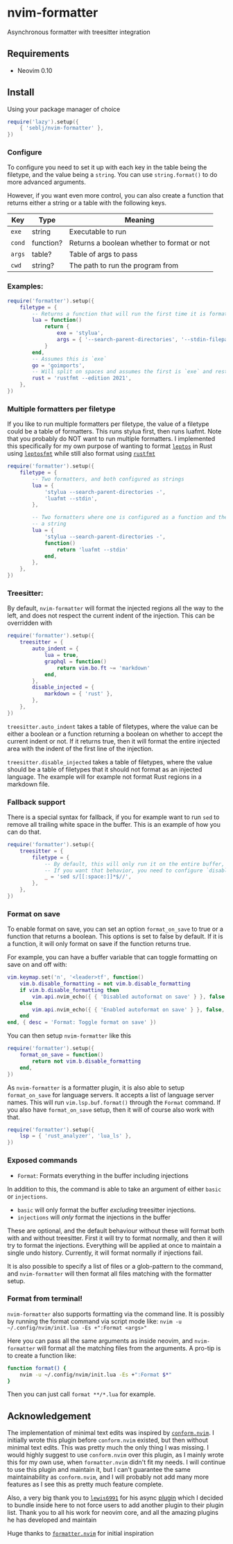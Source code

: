 # nvim-formatter

Asynchronous formatter with treesitter integration

## Requirements

- Neovim 0.10

## Install

Using your package manager of choice

```lua
require('lazy').setup({
    { 'seblj/nvim-formatter' },
})
```

### Configure

To configure you need to set it up with each key in the table being the
filetype, and the value being a `string`. You can use `string.format()` to do
more advanced arguments.

However, if you want even more control, you can also create a function that
returns either a string or a table with the following keys.

| Key    | Type      | Meaning                                    |
| ------ | --------- | ------------------------------------------ |
| `exe`  | string    | Executable to run                          |
| `cond` | function? | Returns a boolean whether to format or not |
| `args` | table?    | Table of args to pass                      |
| `cwd`  | string?   | The path to run the program from           |

### Examples:

```lua
require('formatter').setup({
    filetype = {
        -- Returns a function that will run the first time it is formatting
        lua = function()
            return {
                exe = 'stylua',
                args = { '--search-parent-directories', '--stdin-filepath', vim.api.nvim_buf_get_name(0), '-' },
            }
        end,
        -- Assumes this is `exe`
        go = 'goimports',
        -- Will split on spaces and assumes the first is `exe` and rest is `args`
        rust = 'rustfmt --edition 2021',
    },
})
```

### Multiple formatters per filetype

If you like to run multiple formatters per filetype, the value of a filetype
could be a table of formatters. This runs stylua first, then runs luafmt. Note
that you probably do NOT want to run multiple formatters. I implemented this
specifically for my own purpose of wanting to format
[`leptos`](https://github.com/leptos-rs/leptos) in Rust using
[`leptosfmt`](https://github.com/bram209/leptosfmt) while still also format
using [`rustfmt`](https://github.com/rust-lang/rustfmt)

```lua
require('formatter').setup({
    filetype = {
        -- Two formatters, and both configured as strings
        lua = {
            'stylua --search-parent-directories -',
            'luafmt --stdin',
        },

        -- Two formatters where one is configured as a function and the other as
        -- a string
        lua = {
            'stylua --search-parent-directories -',
            function()
                return 'luafmt --stdin'
            end,
        },
    },
})
```

### Treesitter:

By default, `nvim-formatter` will format the injected regions all the way to the
left, and does not respect the current indent of the injection. This can be
overridden with

```lua
require('formatter').setup({
    treesitter = {
        auto_indent = {
            lua = true,
            graphql = function()
                return vim.bo.ft ~= 'markdown'
            end,
        },
        disable_injected = {
            markdown = { 'rust' },
        },
    },
})
```

`treesitter.auto_indent` takes a table of filetypes, where the value can be
either a boolean or a function returning a boolean on whether to accept the
current indent or not. If it returns true, then it will format the entire
injected area with the indent of the first line of the injection.

`treesitter.disable_injected` takes a table of filetypes, where the value should
be a table of filetypes that it should not format as an injected language. The
example will for example not format Rust regions in a markdown file.

### Fallback support

There is a special syntax for fallback, if you for example want to run `sed` to remove all trailing white space
in the buffer. This is an example of how you can do that.

```lua
require('formatter').setup({
    treesitter = {
        filetype = {
            -- By default, this will only run it on the entire buffer, and not on any injected regions.
            -- If you want that behavior, you need to configure `disabled_injected` with `*` as key to be an empty table
            _ = 'sed s/[[:space:]]*$//',
        },
    },
})
```

### Format on save

To enable format on save, you can set an option `format_on_save` to true or a
function that returns a boolean. This options is set to false by default. If it
is a function, it will only format on save if the function returns true.

For example, you can have a buffer variable that can toggle formatting on save
on and off with:

```lua
vim.keymap.set('n', '<leader>tf', function()
    vim.b.disable_formatting = not vim.b.disable_formatting
    if vim.b.disable_formatting then
        vim.api.nvim_echo({ { 'Disabled autoformat on save' } }, false, {})
    else
        vim.api.nvim_echo({ { 'Enabled autoformat on save' } }, false, {})
    end
end, { desc = 'Format: Toggle format on save' })
```

You can then setup `nvim-formatter` like this

```lua
require('formatter').setup({
    format_on_save = function()
        return not vim.b.disable_formatting
    end,
})
```

As `nvim-formatter` is a formatter plugin, it is also able to setup
`format_on_save` for language servers. It accepts a list of language server
names. This will run `vim.lsp.buf.format()` through the `Format` command.
If you also have `format_on_save` setup, then it will of course also work with that.

```lua
require('formatter').setup({
    lsp = { 'rust_analyzer', 'lua_ls' },
})
```

### Exposed commands

- `Format`: Formats everything in the buffer including injections

In addition to this, the command is able to take an argument of either `basic`
or `injections`.

- `basic` will only format the buffer _excluding_ treesitter injections.
- `injections` will _only_ format the injections in the buffer

These are optional, and the default behaviour without these
will format both with and without treesitter. First it will try to format
normally, and then it will try to format the injections. Everything will be
applied at once to maintain a single undo history. Currently, it will format
normally if injections fail.

It is also possible to specify a list of files or a glob-pattern to the command,
and `nvim-formatter` will then format all files matching with the formatter
setup.

### Format from terminal!

`nvim-formatter` also supports formatting via the command line. It is possibly
by running the format command via script mode like:
`nvim -u ~/.config/nvim/init.lua -Es +":Format <args>"`

Here you can pass all the same arguments as inside neovim, and `nvim-formatter`
will format all the matching files from the arguments. A pro-tip is to create a
function like:

```bash
function format() {
    nvim -u ~/.config/nvim/init.lua -Es +":Format $*"
}
```

Then you can just call `format **/*.lua` for example.

## Acknowledgement

The implementation of minimal text edits was inspired by
[`conform.nvim`](https://github.com/stevearc/conform.nvim/tree/master). I
initially wrote this plugin before `conform.nvim` existed, but then without
minimal text edits. This was pretty much the only thing I was missing. I would
highly suggest to use `conform.nvim` over this plugin, as I mainly wrote this
for my own use, when `formatter.nvim` didn't fit my needs. I will continue to
use this plugin and maintain it, but I can't guarantee the same maintainability
as `conform.nvim`, and I will probably not add many more features as I see this
as pretty much feature complete.

Also, a very big thank you to [`lewis6991`](https://github.com/lewis6991) for
his async [plugin](https://github.com/lewis6991/async.nvim) which I decided to
bundle inside here to not force users to add another plugin to their plugin list.
Thank you to all his work for neovim core, and all the amazing plugins he has developed
and maintain

Huge thanks to [`formatter.nvim`](https://github.com/mhartington/formatter.nvim)
for initial inspiration
